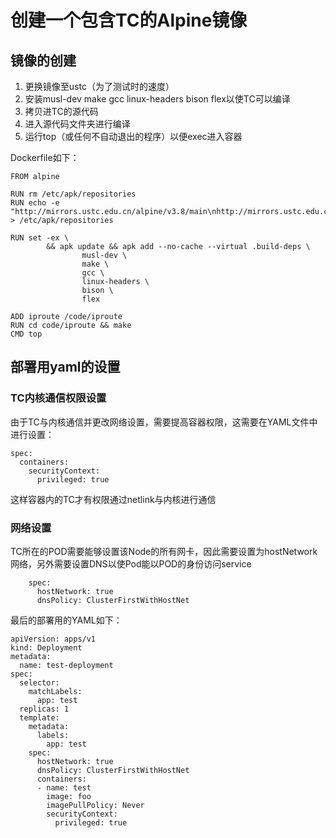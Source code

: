 # 创建一个包含TC的Alpine镜像

## 镜像的创建

1. 更换镜像至ustc（为了测试时的速度）
2. 安装musl-dev make gcc linux-headers bison flex以使TC可以编译 
3. 拷贝进TC的源代码
4. 进入源代码文件夹进行编译
5. 运行top（或任何不自动退出的程序）以便exec进入容器

Dockerfile如下：

```
FROM alpine

RUN rm /etc/apk/repositories
RUN echo -e "http://mirrors.ustc.edu.cn/alpine/v3.8/main\nhttp://mirrors.ustc.edu.cn/alpine/v3.8/community" > /etc/apk/repositories

RUN set -ex \
        && apk update && apk add --no-cache --virtual .build-deps \
                musl-dev \
                make \
                gcc \
                linux-headers \
                bison \
                flex

ADD iproute /code/iproute
RUN cd code/iproute && make
CMD top
```

## 部署用yaml的设置

### TC内核通信权限设置
由于TC与内核通信并更改网络设置，需要提高容器权限，这需要在YAML文件中进行设置：

```
spec:
  containers:
    securityContext:
      privileged: true
```
这样容器内的TC才有权限通过netlink与内核进行通信

### 网络设置

TC所在的POD需要能够设置该Node的所有网卡，因此需要设置为hostNetwork网络，另外需要设置DNS以使Pod能以POD的身份访问service

```
    spec:
      hostNetwork: true
      dnsPolicy: ClusterFirstWithHostNet
```

最后的部署用的YAML如下：

```
apiVersion: apps/v1
kind: Deployment
metadata:
  name: test-deployment
spec:
  selector:
    matchLabels:
      app: test
  replicas: 1
  template:
    metadata:
      labels:
        app: test
    spec:
      hostNetwork: true
      dnsPolicy: ClusterFirstWithHostNet
      containers:
      - name: test
        image: foo
        imagePullPolicy: Never
        securityContext:
          privileged: true
```


